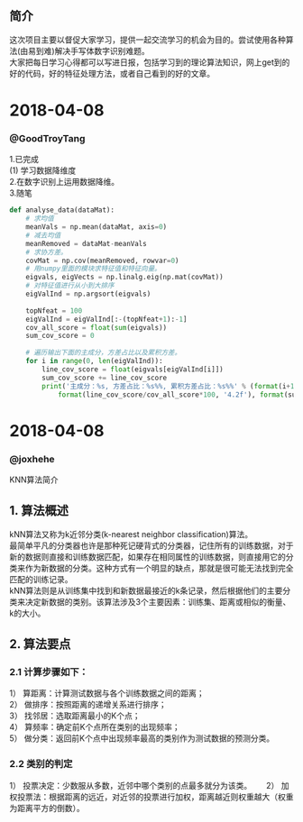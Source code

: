 ## 简介  
这次项目主要以督促大家学习，提供一起交流学习的机会为目的。尝试使用各种算法(由易到难)解决手写体数字识别难题。  
大家把每日学习心得都可以写进日报，包括学习到的理论算法知识，网上get到的好的代码，好的特征处理方法，或者自己看到的好的文章。  
# 2018-04-08  
### @GoodTroyTang  
1.已完成  
  (1) 学习数据降维度  
2.在数字识别上运用数据降维。  
3.随笔  
~~~ python
def analyse_data(dataMat):
    # 求均值
    meanVals = np.mean(dataMat, axis=0)
    # 减去均值
    meanRemoved = dataMat-meanVals
    # 求协方差。
    covMat = np.cov(meanRemoved, rowvar=0)
    # 用numpy里面的模块求特征值和特征向量。
    eigvals, eigVects = np.linalg.eig(np.mat(covMat))
    # 对特征值进行从小到大排序
    eigValInd = np.argsort(eigvals)
    
    topNfeat = 100
    eigValInd = eigValInd[:-(topNfeat+1):-1]
    cov_all_score = float(sum(eigvals))
    sum_cov_score = 0
    
    # 遍历输出下面的主成分，方差占比以及累积方差。
    for i in range(0, len(eigValInd)):
        line_cov_score = float(eigvals[eigValInd[i]])
        sum_cov_score += line_cov_score
        print('主成分：%s, 方差占比：%s%%, 累积方差占比：%s%%' % (format(i+1, '2.0f'), 
            format(line_cov_score/cov_all_score*100, '4.2f'), format(sum_cov_score/cov_all_score*100, '4.1f')))  
 ~~~ 



 
# 2018-04-08   
### @joxhehe   
KNN算法简介   
## 1.	算法概述   
kNN算法又称为k近邻分类(k-nearest neighbor classification)算法。   
最简单平凡的分类器也许是那种死记硬背式的分类器，记住所有的训练数据，对于新的数据则直接和训练数据匹配，如果存在相同属性的训练数据，则直接用它的分类来作为新数据的分类。这种方式有一个明显的缺点，那就是很可能无法找到完全匹配的训练记录。   
kNN算法则是从训练集中找到和新数据最接近的k条记录，然后根据他们的主要分类来决定新数据的类别。该算法涉及3个主要因素：训练集、距离或相似的衡量、k的大小。   
## 2.	算法要点   
### 2.1	计算步骤如下：   
1）	算距离：计算测试数据与各个训练数据之间的距离；   
2）	做排序：按照距离的递增关系进行排序；   
3）	找邻居：选取距离最小的K个点；   
4）	算频率：确定前K个点所在类别的出现频率；   
5）	做分类：返回前K个点中出现频率最高的类别作为测试数据的预测分类。　　　　
### 2.2 类别的判定  　
1）	投票决定：少数服从多数，近邻中哪个类别的点最多就分为该类。    　 
2）	加权投票法：根据距离的远近，对近邻的投票进行加权，距离越近则权重越大（权重为距离平方的倒数）。   
